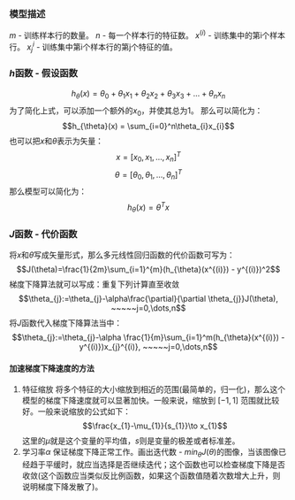 ### 模型描述
$m$ - 训练样本行的数量。
$n$ - 每一个样本行的特征数。
$x^{(i)}$ - 训练集中的第i个样本行。
$x^{i}_{j}$ - 训练集中第i个样本行的第j个特征的值。

### $h$函数 - 假设函数
$$h_{\theta}(x) = \theta_{0} + \theta_{1}x_{1} + \theta_{2}x_{2} + \theta_{3}x_{3} + \dots + \theta_{n}x_{n}$$
为了简化上式，可以添加一个额外的$x_{0}$，并使其总为1。
那么可以简化为：$$h_{\theta}(x) = \sum_{i=0}^n\theta_{i}x_{i}$$
也可以把$x$和$\theta$表示为矢量：$$x=[x_{0}, x_{1},\dots, x_{n}]^T$$$$\theta = [\theta_{0},\theta_{1},\dots, \theta_{n}]^T$$
那么模型可以简化为：$$h_{\theta}(x)=\theta^Tx$$
### $J$函数 - 代价函数
将$x$和$\theta$写成矢量形式，那么多元线性回归函数的代价函数可写为：$$J(\theta)=\frac{1}{2m}\sum_{i=1}^{m}(h_{\theta}(x^{(i)}) - y^{(i)})^2$$
梯度下降算法就可以写成：重复下列计算直至收敛$$\theta_{j}:=\theta_{j}-\alpha\frac{\partial}{\partial \theta_{j}}J(\theta), ~~~~~j=0,\dots,n$$
将$J$函数代入梯度下降算法当中：$$\theta_{j}:=\theta_{j}-\alpha \frac{1}{m}\sum_{i=1}^m(h_{\theta}(x^{(i)}) - y^{(i)})x_{j}^{(i)}, ~~~~~j=0,\dots,n$$
#### 加速梯度下降速度的方法
1. 特征缩放
	将多个特征的大小缩放到相近的范围(最简单的，归一化)，那么这个模型的梯度下降速度就可以显著加快。一般来说，缩放到 $[-1, 1]$ 范围就比较好。一般来说缩放的公式如下：$$\frac{x_{1}-\mu_{1}}{s_{1}}\to x_{1}$$
	这里的$\mu$就是这个变量的平均值，$s$则是变量的极差或者标准差。
2. 学习率$\alpha$
	保证梯度下降正常工作。画出迭代数 - $min_{\theta}J(\theta)$的图像，当该图像已经趋于平缓时，就应当选择是否继续迭代；这个函数也可以检查梯度下降是否收敛(这个函数应当类似反比例函数，如果这个函数值随着次数增大上升，则说明梯度下降发散了)。

